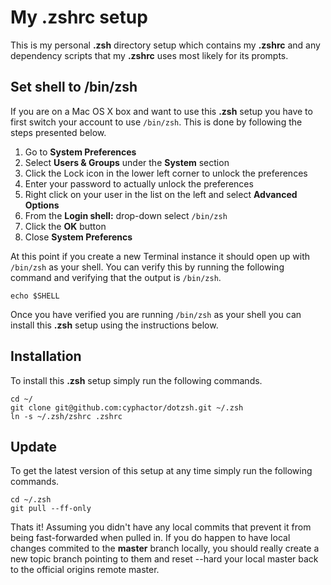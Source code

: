 # My .zshrc setup

This is my personal **.zsh** directory setup which contains my **.zshrc** and
any dependency scripts that my **.zshrc** uses most likely for its prompts.

## Set shell to /bin/zsh

If you are on a Mac OS X box and want to use this **.zsh** setup you have to
first switch your account to use `/bin/zsh`. This is done by following the
steps presented below.

1. Go to **System Preferences**
2. Select **Users & Groups** under the **System** section
3. Click the Lock icon in the lower left corner to unlock the preferences
4. Enter your password to actually unlock the preferences
5. Right click on your user in the list on the left and select **Advanced
   Options**
6. From the **Login shell:** drop-down select `/bin/zsh`
7. Click the **OK** button
8. Close **System Preferencs**

At this point if you create a new Terminal instance it should open up with
`/bin/zsh` as your shell. You can verify this by running the following command
and verifying that the output is `/bin/zsh`.

    echo $SHELL

Once you have verified you are running `/bin/zsh` as your shell you can
install this **.zsh** setup using the instructions below.

## Installation

To install this **.zsh** setup simply run the following commands.

    cd ~/
    git clone git@github.com:cyphactor/dotzsh.git ~/.zsh
    ln -s ~/.zsh/zshrc .zshrc

## Update

To get the latest version of this setup at any time simply run the following
commands.

    cd ~/.zsh
    git pull --ff-only

Thats it! Assuming you didn't have any local commits that prevent it from
being fast-forwarded when pulled in. If you do happen to have local changes
commited to the **master** branch locally, you should really create a new
topic branch pointing to them and reset --hard your local master back to the
official origins remote master.
